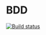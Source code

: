 # BDD
[![Build status](https://ci.appveyor.com/api/projects/status/56gh6f9a37s41uwy/branch/main?svg=true)](https://ci.appveyor.com/project/FairyGreta/bdd/branch/main)

